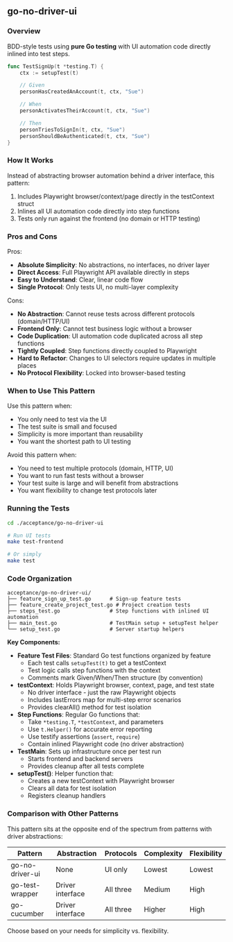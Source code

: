 ## go-no-driver-ui

### Overview

BDD-style tests using **pure Go testing** with UI automation code directly inlined into test steps.

```go
func TestSignUp(t *testing.T) {
	ctx := setupTest(t)

	// Given
	personHasCreatedAnAccount(t, ctx, "Sue")

	// When
	personActivatesTheirAccount(t, ctx, "Sue")

	// Then
	personTriesToSignIn(t, ctx, "Sue")
	personShouldBeAuthenticated(t, ctx, "Sue")
}
```

### How It Works

Instead of abstracting browser automation behind a driver interface, this pattern:
1. Includes Playwright browser/context/page directly in the testContext struct
2. Inlines all UI automation code directly into step functions
3. Tests only run against the frontend (no domain or HTTP testing)

### Pros and Cons

Pros:
- **Absolute Simplicity**: No abstractions, no interfaces, no driver layer
- **Direct Access**: Full Playwright API available directly in steps
- **Easy to Understand**: Clear, linear code flow
- **Single Protocol**: Only tests UI, no multi-layer complexity

Cons:
- **No Abstraction**: Cannot reuse tests across different protocols (domain/HTTP/UI)
- **Frontend Only**: Cannot test business logic without a browser
- **Code Duplication**: UI automation code duplicated across all step functions
- **Tightly Coupled**: Step functions directly coupled to Playwright
- **Hard to Refactor**: Changes to UI selectors require updates in multiple places
- **No Protocol Flexibility**: Locked into browser-based testing

### When to Use This Pattern

Use this pattern when:
- You only need to test via the UI
- The test suite is small and focused
- Simplicity is more important than reusability
- You want the shortest path to UI testing

Avoid this pattern when:
- You need to test multiple protocols (domain, HTTP, UI)
- You want to run fast tests without a browser
- Your test suite is large and will benefit from abstractions
- You want flexibility to change test protocols later

### Running the Tests

```sh
cd ./acceptance/go-no-driver-ui

# Run UI tests
make test-frontend

# Or simply
make test
```

### Code Organization

```
acceptance/go-no-driver-ui/
├── feature_sign_up_test.go      # Sign-up feature tests
├── feature_create_project_test.go # Project creation tests
├── steps_test.go                # Step functions with inlined UI automation
├── main_test.go                 # TestMain setup + setupTest helper
└── setup_test.go                # Server startup helpers
```

**Key Components:**

- **Feature Test Files**: Standard Go test functions organized by feature
  - Each test calls `setupTest(t)` to get a testContext
  - Test logic calls step functions with the context
  - Comments mark Given/When/Then structure (by convention)
- **testContext**: Holds Playwright browser, context, page, and test state
  - No driver interface - just the raw Playwright objects
  - Includes lastErrors map for multi-step error scenarios
  - Provides clearAll() method for test isolation
- **Step Functions**: Regular Go functions that:
  - Take `*testing.T`, `*testContext`, and parameters
  - Use `t.Helper()` for accurate error reporting
  - Use testify assertions (`assert`, `require`)
  - Contain inlined Playwright code (no driver abstraction)
- **TestMain**: Sets up infrastructure once per test run
  - Starts frontend and backend servers
  - Provides cleanup after all tests complete
- **setupTest()**: Helper function that:
  - Creates a new testContext with Playwright browser
  - Clears all data for test isolation
  - Registers cleanup handlers

### Comparison with Other Patterns

This pattern sits at the opposite end of the spectrum from patterns with driver abstractions:

| Pattern | Abstraction | Protocols | Complexity | Flexibility |
|---------|-------------|-----------|------------|-------------|
| go-no-driver-ui | None | UI only | Lowest | Lowest |
| go-test-wrapper | Driver interface | All three | Medium | High |
| go-cucumber | Driver interface | All three | Higher | High |

Choose based on your needs for simplicity vs. flexibility.
